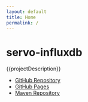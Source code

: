 ```yaml
---
layout: default
title: Home
permalink: /
---
```

# servo-influxdb

{{projectDescription}}

* [GitHub Repository](https://github.com/PolymathicCoder/servo-influxdb)
* [GitHub Pages](https://github.com/pages/PolymathicCoder/servo-influxdb)
* [Maven Repository](https://raw.github.com/PolymathicCoder/servo-influxdbt/mvn-repo/)
